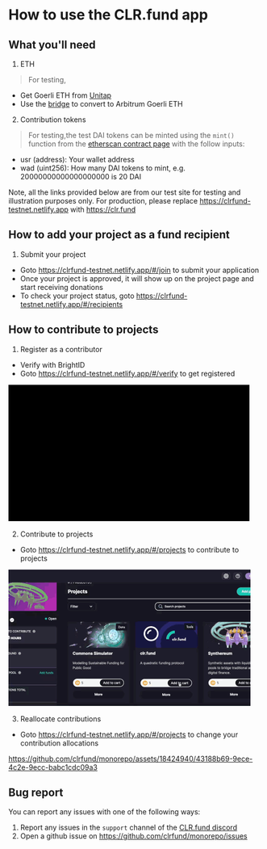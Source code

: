 # How to use the CLR.fund app

## What you'll need
1. ETH
  
  > For testing,
  - Get Goerli ETH from [Unitap](https://unitap.app/gas-tap)
  - Use the [bridge](https://bridge.arbitrum.io/?l2ChainId=421613) to convert to Arbitrum Goerli ETH

2. Contribution tokens

  > For testing,the test DAI tokens can be minted using the `mint()` function from the [etherscan contract page](https://goerli.arbiscan.io//address/0x65bc8dd04808d99cf8aa6749f128d55c2051edde#writeContract) with the follow inputs:
  
  - usr (address): Your wallet address
  - wad (uint256): How many DAI tokens to mint, e.g. 20000000000000000000 is 20 DAI

Note, all the links provided below are from our test site for testing and illustration purposes only. For production, please replace https://clrfund-testnet.netlify.app with https://clr.fund

## How to add your project as a fund recipient
1. Submit your project
  - Goto https://clrfund-testnet.netlify.app/#/join to submit your application
  - Once your project is approved, it will show up on the project page and start receiving donations
  - To check your project status, goto https://clrfund-testnet.netlify.app/#/recipients

## How to contribute to projects
1. Register as a contributor
  - Verify with BrightID
  - Goto https://clrfund-testnet.netlify.app/#/verify to get registered

  ![](gifs/register.gif)

2. Contribute to projects
  - Goto https://clrfund-testnet.netlify.app/#/projects to contribute to projects

  ![](gifs/contribute.gif)

3. Reallocate contributions
  - Goto https://clrfund-testnet.netlify.app/#/projects to change your contribution allocations

  

https://github.com/clrfund/monorepo/assets/18424940/43188b69-9ece-4c2e-9ecc-babc1cdc09a3



## Bug report
You can report any issues with one of the following ways:
1. Report any issues in the `support` channel of the [CLR.fund discord](https://discord.gg/ZnsYPV6dCv)
2. Open a github issue on https://github.com/clrfund/monorepo/issues


